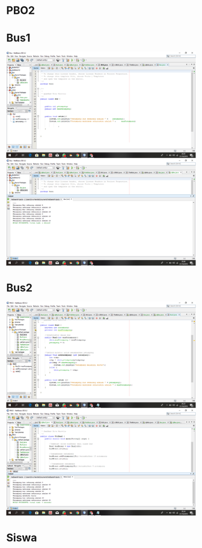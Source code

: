 # PBO2

# Bus1
![Alt Text](https://github.com/divamaretta/PBO2/blob/master/Screenshot%20(368).png)
![Alt Text](https://github.com/divamaretta/PBO2/blob/master/Screenshot%20(369).png)

# Bus2
![Alt Text](https://github.com/divamaretta/PBO2/blob/master/Screenshot%20(370).png)
![Alt Text](https://github.com/divamaretta/PBO2/blob/master/Screenshot%20(371).png)

# Siswa
